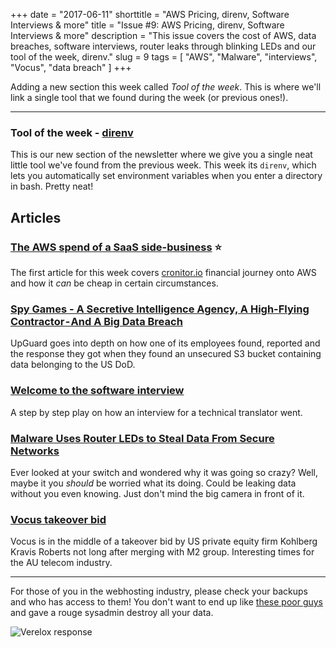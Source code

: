 +++
date = "2017-06-11"
shorttitle  = "AWS Pricing, direnv, Software Interviews & more"
title = "Issue #9: AWS Pricing, direnv, Software Interviews & more"
description = "This issue covers the cost of AWS, data breaches, software interviews, router leaks through blinking LEDs and our tool of the week, direnv."
slug  = 9
tags = [
  "AWS",
  "Malware",
  "interviews",
  "Vocus",
  "data breach"
]
+++

Adding a new section this week called *Tool of the week*. This is where we'll link a single tool that we found during the week (or previous ones!).

---

### Tool of the week - [direnv](https://direnv.net/) <i class="fa fa-github"></i>  
This is our new section of the newsletter where we give you a single neat little tool we've found from the previous week. This week its `direnv`, which lets you automatically set environment variables when you enter a directory in bash. Pretty neat!

## Articles

### [The AWS spend of a SaaS side-business](https://blog.cronitor.io/the-aws-spend-of-a-saas-side-business-30bd5dbd91b) ⭐  
The first article for this week covers [cronitor.io](https://cronitor.io) financial journey onto AWS and how it *can* be cheap in certain circumstances.

### [Spy Games - A Secretive Intelligence Agency, A High-Flying Contractor - And A Big Data Breach](https://cyberresilience.io/spy-games-39a4a2e8668a)  
UpGuard goes into depth on how one of its employees found, reported and the response they got when they found an unsecured S3 bucket containing data belonging to the US DoD.

### [Welcome to the software interview](https://medium.com/@jjperezaguinaga/welcome-to-the-software-interview-ee673bc5ef6)  
A step by step play on how an interview for a technical translator went.

### [Malware Uses Router LEDs to Steal Data From Secure Networks](https://www.bleepingcomputer.com/news/security/malware-uses-router-leds-to-steal-data-from-secure-networks/)  
Ever looked at your switch and wondered why it was going so crazy? Well, maybe it you *should* be worried what its doing. Could be leaking data without you even knowing. Just don't mind the big camera in front of it.

### [Vocus takeover bid](http://www.sbs.com.au/news/article/2017/06/07/vocus-subject-33bn-kkr-takeover-bid)  
Vocus is in the middle of a takeover bid by US private equity firm Kohlberg Kravis Roberts not long after merging with M2 group. Interesting times for the AU telecom industry.

---

For those of you in the webhosting industry, please check your backups and who has access to them! You don't want to end up like [these poor guys](http://www.verelox.com/) and gave a rouge sysadmin destroy all your data. 

<img class="img-responsive mt-5" src="/content/images/2017/06/verelox-statement.PNG" alt="Verelox response"/>
